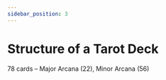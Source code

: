 ```yaml
---
sidebar_position: 3
---
```


# Structure of a Tarot Deck

78 cards – Major Arcana (22), Minor Arcana (56)